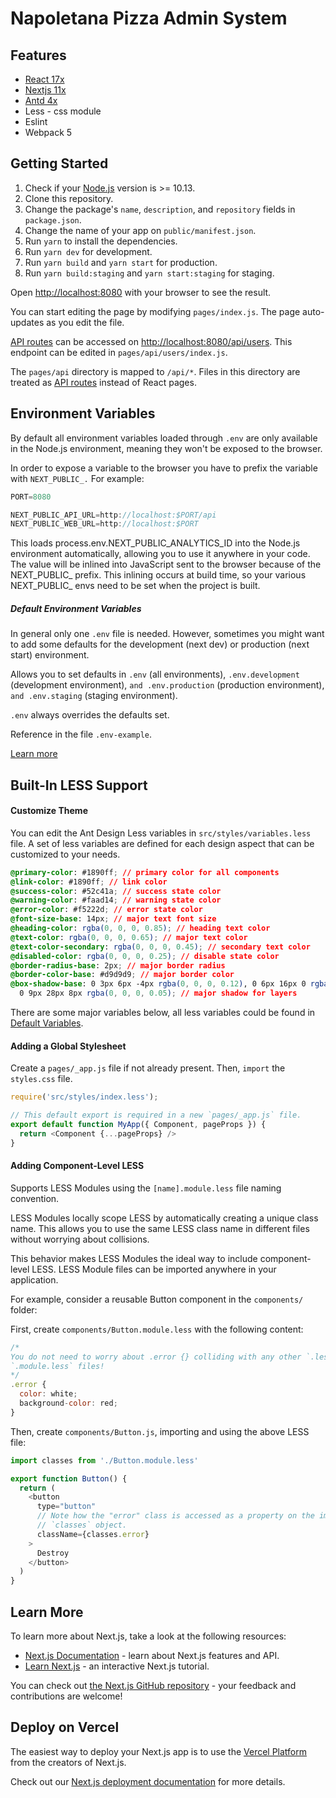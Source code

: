 # Napoletana Pizza Admin System

## Features


- [React 17x](https://reactjs.org)
- [Nextjs 11x](https://nextjs.org/)
- [Antd 4x](https://ant.design/)
- Less - css module
- Eslint
- Webpack 5

## Getting Started

1. Check if your [Node.js](https://nodejs.org/) version is >= 10.13.
2. Clone this repository.
3. Change the package's `name`, `description`, and `repository` fields in `package.json`.
4. Change the name of your app on `public/manifest.json`.
5. Run `yarn` to install the dependencies.
6. Run `yarn dev` for development.
6. Run `yarn build` and `yarn start` for production.
6. Run `yarn build:staging` and `yarn start:staging` for staging.

Open [http://localhost:8080](http://localhost:8080) with your browser to see the result.

You can start editing the page by modifying `pages/index.js`. The page auto-updates as you edit the file.

[API routes](https://nextjs.org/docs/api-routes/introduction) can be accessed on [http://localhost:8080/api/users](http://localhost:8080/api/users). This endpoint can be edited in `pages/api/users/index.js`.

The `pages/api` directory is mapped to `/api/*`. Files in this directory are treated as [API routes](https://nextjs.org/docs/api-routes/introduction) instead of React pages.

## Environment Variables

By default all environment variables loaded through `.env` are only available in the Node.js environment, meaning they won't be exposed to the browser.

In order to expose a variable to the browser you have to prefix the variable with `NEXT_PUBLIC_.` For example:

```js
PORT=8080

NEXT_PUBLIC_API_URL=http://localhost:$PORT/api
NEXT_PUBLIC_WEB_URL=http://localhost:$PORT
```

This loads process.env.NEXT_PUBLIC_ANALYTICS_ID into the Node.js environment automatically, allowing you to use it anywhere in your code. The value will be inlined into JavaScript sent to the browser because of the NEXT_PUBLIC_ prefix. This inlining occurs at build time, so your various NEXT_PUBLIC_ envs need to be set when the project is built.

##### Default Environment Variables
In general only one `.env` file is needed. However, sometimes you might want to add some defaults for the development (next dev) or production (next start) environment.

Allows you to set defaults in `.env` (all environments), `.env.development` (development environment), `and .env.production` (production environment), `and .env.staging` (staging environment).

`.env` always overrides the defaults set.

Reference in the file `.env-example`.

[Learn more](https://nextjs.org/docs/basic-features/environment-variables)

## Built-In LESS Support

#### Customize Theme
You can edit the Ant Design Less variables in `src/styles/variables.less` file. A set of less variables are defined for each design aspect that can be customized to your needs.

```css
@primary-color: #1890ff; // primary color for all components
@link-color: #1890ff; // link color
@success-color: #52c41a; // success state color
@warning-color: #faad14; // warning state color
@error-color: #f5222d; // error state color
@font-size-base: 14px; // major text font size
@heading-color: rgba(0, 0, 0, 0.85); // heading text color
@text-color: rgba(0, 0, 0, 0.65); // major text color
@text-color-secondary: rgba(0, 0, 0, 0.45); // secondary text color
@disabled-color: rgba(0, 0, 0, 0.25); // disable state color
@border-radius-base: 2px; // major border radius
@border-color-base: #d9d9d9; // major border color
@box-shadow-base: 0 3px 6px -4px rgba(0, 0, 0, 0.12), 0 6px 16px 0 rgba(0, 0, 0, 0.08),
  0 9px 28px 8px rgba(0, 0, 0, 0.05); // major shadow for layers

```

There are some major variables below, all less variables could be found in [Default Variables](https://github.com/ant-design/ant-design/blob/master/components/style/themes/default.less).


#### Adding a Global Stylesheet

Create a `pages/_app.js` file if not already present. Then, `import` the `styles.css` file.

```js
require('src/styles/index.less');

// This default export is required in a new `pages/_app.js` file.
export default function MyApp({ Component, pageProps }) {
  return <Component {...pageProps} />
}
```

#### Adding Component-Level LESS

Supports LESS Modules using the `[name].module.less` file naming convention.

LESS Modules locally scope LESS by automatically creating a unique class name. This allows you to use the same LESS class name in different files without worrying about collisions.

This behavior makes LESS Modules the ideal way to include component-level LESS. LESS Module files can be imported anywhere in your application.

For example, consider a reusable Button component in the `components/` folder:

First, create `components/Button.module.less` with the following content:

```js
/*
You do not need to worry about .error {} colliding with any other `.less` or
`.module.less` files!
*/
.error {
  color: white;
  background-color: red;
}
```

Then, create `components/Button.js`, importing and using the above LESS file:

```js
import classes from './Button.module.less'

export function Button() {
  return (
    <button
      type="button"
      // Note how the "error" class is accessed as a property on the imported
      // `classes` object.
      className={classes.error}
    >
      Destroy
    </button>
  )
}
```


## Learn More

To learn more about Next.js, take a look at the following resources:

- [Next.js Documentation](https://nextjs.org/docs) - learn about Next.js features and API.
- [Learn Next.js](https://nextjs.org/learn) - an interactive Next.js tutorial.

You can check out [the Next.js GitHub repository](https://github.com/vercel/next.js/) - your feedback and contributions are welcome!

## Deploy on Vercel

The easiest way to deploy your Next.js app is to use the [Vercel Platform](https://vercel.com/new?utm_medium=default-template&filter=next.js&utm_source=create-next-app&utm_campaign=create-next-app-readme) from the creators of Next.js.

Check out our [Next.js deployment documentation](https://nextjs.org/docs/deployment) for more details.
